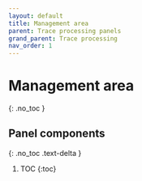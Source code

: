 ```yaml
---
layout: default
title: Management area
parent: Trace processing panels
grand_parent: Trace processing
nav_order: 1
---
```


# Management area
{: .no_toc }

## Panel components
{: .no_toc .text-delta }

1. TOC
{:toc}



